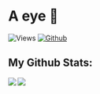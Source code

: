 # A eye 👀

![Views](https://komarev.com/ghpvc/?username=TheBigEye&theme=vue)
[![Github](https://img.shields.io/github/followers/TheBigEye?label=Follow&style=social&theme=vue)](https://github.com/TheBigEye)

## My Github Stats:

<!--
![GitHub stats](https://readme-stats-cfgj2cxdy.vercel.app/api?username=TheBigEye&count_private=true&show_icons=true&theme=vue)
![Top Langs](https://readme-stats-cfgj2cxdy.vercel.app/api/top-langs/?username=TheBigEye&theme=vue)
-->
<div>
<a href="https://github-readme-stats.vercel.app/api?username=TheBigEye&theme=vue">
  <img  align="left" src="https://github-readme-stats.vercel.app/api?username=TheBigEye&count_private=true&show_icons=true&theme=vue" />
</a>
<a href="https://github-readme-stats.vercel.app/api/top-langs/?username=TheBigEye&hide=php&theme=vue">
  <img align="left" src="https://github-readme-stats.vercel.app/api/top-langs/?username=TheBigEye&hide=php&theme=vue" />
</a>
</div>
